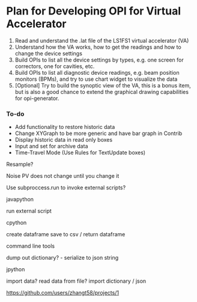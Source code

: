 # Plan for Developing OPI for Virtual Accelerator

1. Read and understand the .lat file of the LS1FS1 virtual accelerator (VA)
2. Understand how the VA works, how to get the readings and how to change the device settings
3. Build OPIs to list all the device settings by types, e.g. one screen for correctors, one for cavities, etc.
4. Build OPIs to list all diagnostic device readings, e.g. beam position monitors (BPMs), and try to use chart widget to visualize the data
5. [Optional] Try to build the synoptic view of the VA, this is a bonus item, but is also a good chance to extend the graphical drawing capabilities for opi-generator.

### To-do

- Add functionality to restore historic data
- Change XYGraph to be more generic and have bar graph in Contrib
- Display historic data in read only boxes
- Input and set for archive data
- Time-Travel Mode (Use Rules for TextUpdate boxes)

Resample?

Noise PV does not change until you change it

Use subproccess.run to invoke external scripts?



javapython

run external script


cpython

create dataframe
save to csv / return dataframe

command line tools

dump out dictionary? - serialize to json string


jpython

import data?
read data from file?
import dictionary / json


https://github.com/users/zhangt58/projects/1
